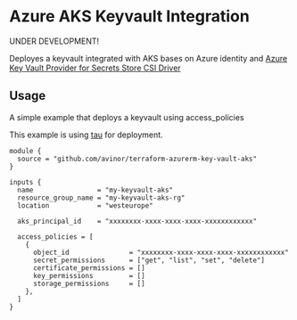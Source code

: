 # Azure AKS Keyvault Integration 

UNDER DEVELOPMENT!

Deployes a keyvault integrated with AKS bases on Azure identity and 
[Azure Key Vault Provider for Secrets Store CSI Driver](https://github.com/Azure/secrets-store-csi-driver-provider-azure)

## Usage

A simple example that deploys a keyvault using access_policies

This example is using [tau](https:/github.com/avinor/tau) for deployment.
```
module {
  source = "github.com/avinor/terraform-azurerm-key-vault-aks"
}

inputs {
  name                = "my-keyvault-aks"
  resource_group_name = "my-keyvault-aks-rg"
  location            = "westeurope"

  aks_principal_id    = "xxxxxxxx-xxxx-xxxx-xxxx-xxxxxxxxxxxx"

  access_policies = [
    {
      object_id               = "xxxxxxxx-xxxx-xxxx-xxxx-xxxxxxxxxxxx"
      secret_permissions      = ["get", "list", "set", "delete"]
      certificate_permissions = []
      key_permissions         = []
      storage_permissions     = []
    },
  ]
}
```
